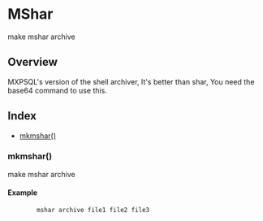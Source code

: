 # MShar

make mshar archive

## Overview

MXPSQL's version of the shell archiver,
It's better than shar,
You need the base64 command to use this.

## Index

* [mkmshar()](#mkmshar)

### mkmshar()

make mshar archive

#### Example

```bash
		mshar archive file1 file2 file3
```

